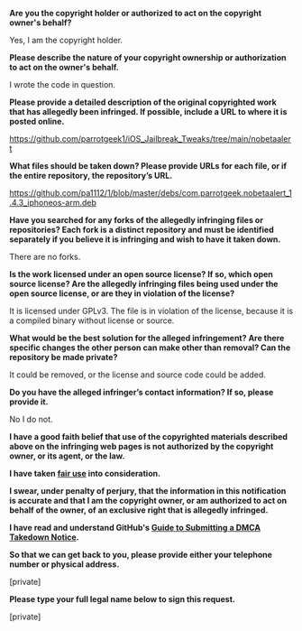 **Are you the copyright holder or authorized to act on the copyright owner's behalf?**

Yes, I am the copyright holder.

**Please describe the nature of your copyright ownership or authorization to act on the owner's behalf.**

I wrote the code in question.

**Please provide a detailed description of the original copyrighted work that has allegedly been infringed. If possible, include a URL to where it is posted online.**

https://github.com/parrotgeek1/iOS_Jailbreak_Tweaks/tree/main/nobetaalert

**What files should be taken down? Please provide URLs for each file, or if the entire repository, the repository’s URL.**

https://github.com/pa1112/1/blob/master/debs/com.parrotgeek.nobetaalert_1.4.3_iphoneos-arm.deb

**Have you searched for any forks of the allegedly infringing files or repositories? Each fork is a distinct repository and must be identified separately if you believe it is infringing and wish to have it taken down.**

There are no forks.

**Is the work licensed under an open source license? If so, which open source license? Are the allegedly infringing files being used under the open source license, or are they in violation of the license?**

It is licensed under GPLv3. The file is in violation of the license, because it is a compiled binary without license or source.

**What would be the best solution for the alleged infringement? Are there specific changes the other person can make other than removal? Can the repository be made private?**

It could be removed, or the license and source code could be added.

**Do you have the alleged infringer’s contact information? If so, please provide it.**

No I do not.

**I have a good faith belief that use of the copyrighted materials described above on the infringing web pages is not authorized by the copyright owner, or its agent, or the law.**

**I have taken <a href="https://www.lumendatabase.org/topics/22">fair use</a> into consideration.**

**I swear, under penalty of perjury, that the information in this notification is accurate and that I am the copyright owner, or am authorized to act on behalf of the owner, of an exclusive right that is allegedly infringed.**

**I have read and understand GitHub's <a href="https://docs.github.com/articles/guide-to-submitting-a-dmca-takedown-notice/">Guide to Submitting a DMCA Takedown Notice</a>.**

**So that we can get back to you, please provide either your telephone number or physical address.**

[private]

**Please type your full legal name below to sign this request.**

[private]
